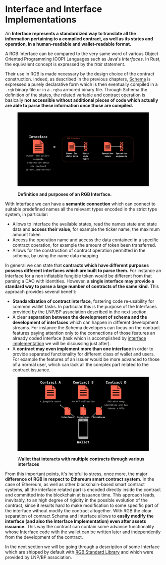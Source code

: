 # Interface and Interface Implementations

An **Interface represents a standardized way to translate all the information pertaining to a compiled contract, as well as its states and operation, in a human-readable and wallet-readable format.**

A RGB Interface can be compared to the very same word of various Object Oriented Programming (OOP) Languages such as Java's _Interfaces_. In Rust, the equivalent concept is expressed by the _trait_ statement.&#x20;

Their use in RGB is made necessary by the design choice of the contract construction. Indeed, as  described in the previous chapters,  [Schema](../schema/) is expressed a purely declarative form which is then eventually compiled in a `.rgb` binary file or in a `.rgba` armored binary file. Through Schema the definition of the [states](../../annexes/glossary.md#contract-state), the related variable and [contract operation](../../annexes/glossary.md#contract-operation) is basically **not accessible without additional pieces of code which actually are able to parse these information once those are compiled.** &#x20;

<figure><img src="../../.gitbook/assets/interface_anatomy.png" alt="Interface anatomy"><figcaption><p><strong>Definition and purposes of an RGB Interface.</strong></p></figcaption></figure>

With Interface we can have a **semantic connection** which can connect to suitable predefined names all the relevant types encoded in the strict type system, in particular:

* Allows to interface the available states, read the names state and state data and **access their value**, for example the ticker name, the maximum amount token&#x20;
* Access the operation name and access the data contained in a specific contract operation, for example the amount of token been transferred.
* Allows for the construction of contract operation permitted in the schema, by using the name data mapping&#x20;

In general we can state that **contracts which have different purposes possess different interfaces which are built to parse them.** For instance an Interface for a non inflatable fungible token would be different from that parsing a DAO with identities. However, **a single interface may provide a standard way to parse a large number of contracts of the same kind**. This approach provides several benefit:

* **Standardization of contract interface**, fostering code re-usability for common wallet tasks. In particular this is the purpose of the Interfaces provided by the LNP/BP association described in the next section.&#x20;
* A clear **separation between the development of schema and the development of interfaces** which can happen in different development streams. For instance the Schema developers can focus on the contract features paying attention only to the connections of those features an already coded interface (task which is accomplished by [interface implementation](./#interface-implementation) we will be discussing just after).
* A **contract may even implement more than one interface** in order to provide separated functionality for different class of wallet and users. For example the features of an issuer would be more advanced to those of a normal user, which can lack all the complex part related to the contract issuance.

<figure><img src="../../.gitbook/assets/interfaces.png" alt="Interfaces"><figcaption><p>W<strong>allet that interacts with multiple contracts through various interfaces</strong></p></figcaption></figure>

From this important points, it's helpful to stress, once more, the major **difference of RGB in respect to Ethereum smart contract system.** In the case of Ethereum, as well as other blockchain-based smart contract systems, all the interface related part is encoded directly inside the contract and committed into the blockchain at issuance time. This approach leads, inevitably, to an high degree of rigidity in the possible evolution of the contract, since it results hard to make modification to some specific part of the interface without modify the contract altogether. With RGB the clear separation of contract Schema and Interface allows to **easily modify the interface (and also the Interface Implementation)  even after assets issuance.**  This way the contract can contain some advance functionality whose Interface code with the wallet can be written later and independently from the development of the contract.

In the next section we will be going through a description of some Interface which are shipped by default with [RGB Standard Library](https://github.com/RGB-WG/rgb-std)  and which were provided by LNP/BP association.
